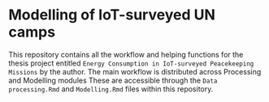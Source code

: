 
# Modelling of IoT-surveyed UN camps

<!-- badges: start -->
<!-- badges: end -->

This repository contains all the workflow and helping functions for the thesis project entitled
`Energy Consumption in IoT-surveyed Peacekeeping Missions` by the author. The main workflow is distributed across Processing and Modelling modules
These are accessible through the `Data processing.Rmd` and `Modelling.Rmd` files within this repository.

